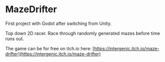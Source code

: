 # MazeDrifter

First project with Godot after switching from Unity.

Top down 2D racer. Race through randomly generated mazes before time runs out.

The game can be for free on itch.io here: [https://intergenic.itch.io/maze-drifter](https://intergenic.itch.io/maze-drifter)
